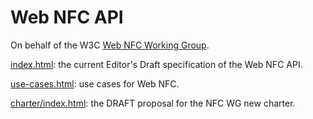 Web NFC API
===========

On behalf of the W3C [Web NFC Working Group](http://www.w3.org/2012/nfc/).

[index.html](http://w3c.github.io/nfc/index.html): the current Editor's Draft specification of the Web NFC API.

[use-cases.html](http://w3c.github.io/nfc/use-cases.html): use cases for Web NFC.

[charter/index.html](http://w3c.github.io/nfc/charter/index.html): the DRAFT proposal for the NFC WG new charter.
